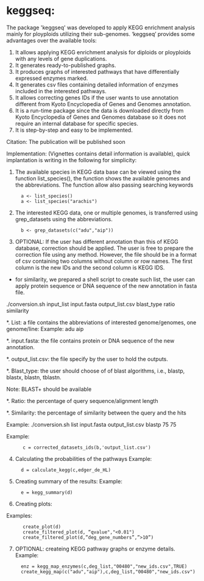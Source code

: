 # keggseq:
The package 'keggseq' was developed to apply KEGG enrichment analysis mainly for ployploids utilizing their sub-genomes. ‘keggseq’ provides some advantages over the available tools:
1. It allows applying KEGG enrichment analysis for diploids or ployploids with any levels of gene duplications.
2. It generates ready-to-published graphs.
3. It produces graphs of interested pathways that have differentially expressed enzymes marked.
4. It generates csv files containing detailed information of enzymes included in the interested pathways.
5. It allows correcting genes IDs if the user wants to use annotation different from Kyoto Encyclopedia of Genes and Genomes annotation.
6. It is a run-time package since the data is downloaded directly from Kyoto Encyclopedia of Genes and Genomes database so it does not require an internal database for specific species.
7. It is step-by-step and easy to be implemented.

Citation: The publication will be published soon

Implementation: (Vignettes contains detail information is available), quick implantation is writing in the following for simplicity: 

1.	The available species in KEGG data base can be viewed using the function list_species(), the function shows the available genomes and the abbreviations. The function allow also passing searching keywords
          
          a <- list_species()
          a <- list_species("arachis")
2.	The interested KEGG data, one or multiple genomes, is transferred using grep_datasets using the abbreviations.

          b <- grep_datasets(c("adu","aip"))
          
3.	OPTIONAL: If the user has different annotation than this of KEGG database, correction should be applied. The user is free to prepare the correction file using any method. However, the file should be in a format of csv containing two columns without column or row names. The first column is the new IDs and the second column is KEGG IDS.
          
* for similarity, we prepared a shell script to create such list, the user can apply protein sequence or DNA sequence of the new annotation in fasta file.

./conversion.sh input_list input.fasta output_list.csv blast_type ratio similarity

*. List: a file contains the abbreviations of interested genome/genomes, one genome/line:
Example:
adu
aip

*. input.fasta: the file contains protein or DNA sequence of the new annotation.

*. output_list.csv: the file specify by the user to hold the outputs.

*. Blast_type: the user should choose of of blast algorithms, i.e., blastp, blastx, blastn, tblastn.

Note: BLAST+ should be available

*. Ratio: the percentage of query sequence/alignment length

*. Similarity: the percentage of similarity between the query and the hits

Example:
./conversion.sh list input.fasta output_list.csv blastp 75 75

Example:

          c = corrected_datasets_ids(b,'output_list.csv')
4.	Calculating the probabilities of the pathways 
Example:
          
          d = calculate_kegg(c,edger_de_HL)
5.	Creating summary of the results:
Example:

          e = kegg_summary(d)

6.	Creating plots:

Examples:

          create_plot(d)
          create_filtered_plot(d, “qvalue","<0.01")
          create_filtered_plot(d,”deg_gene_numbers”,”>10”)

7.	OPTIONAL: createing KEGG pathway graphs or enzyme details.
Example:

          enz = kegg_map_enzymes(c,deg_list,"00480","new_ids.csv",TRUE)
          create_kegg_map(c("adu","aip"),c,deg_list,"00480","new_ids.csv")
